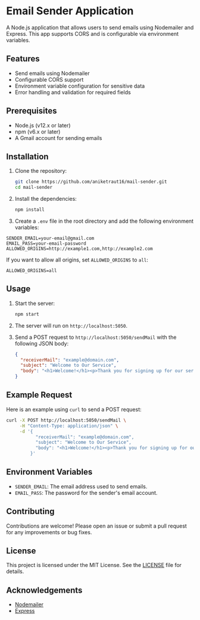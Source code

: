 # Email Sender Application

A Node.js application that allows users to send emails using Nodemailer and Express. This app supports CORS and is configurable via environment variables.

## Features

- Send emails using Nodemailer
- Configurable CORS support
- Environment variable configuration for sensitive data
- Error handling and validation for required fields

## Prerequisites

- Node.js (v12.x or later)
- npm (v6.x or later)
- A Gmail account for sending emails

## Installation

1. Clone the repository:

   ```sh
   git clone https://github.com/aniketraut16/mail-sender.git
   cd mail-sender

   ```

2. Install the dependencies:

   ```sh
   npm install
   ```

3. Create a `.env` file in the root directory and add the following environment variables:

```env
SENDER_EMAIL=your-email@gmail.com
EMAIL_PASS=your-email-password
ALLOWED_ORIGINS=http://example1.com,http://example2.com
```

If you want to allow all origins, set `ALLOWED_ORIGINS` to `all`:

```env
ALLOWED_ORIGINS=all
```

## Usage

1. Start the server:

   ```sh
   npm start
   ```

2. The server will run on `http://localhost:5050`.

3. Send a POST request to `http://localhost:5050/sendMail` with the following JSON body:
   ```json
   {
     "receiverMail": "example@domain.com",
     "subject": "Welcome to Our Service",
     "body": "<h1>Welcome!</h1><p>Thank you for signing up for our service. We are excited to have you on board. If you have any questions, feel free to reach out to us at any time.</p><p>Best regards,<br>The Team</p>"
   }
   ```

## Example Request

Here is an example using `curl` to send a POST request:

```sh
curl -X POST http://localhost:5050/sendMail \
     -H "Content-Type: application/json" \
     -d '{
           "receiverMail": "example@domain.com",
           "subject": "Welcome to Our Service",
           "body": "<h1>Welcome!</h1><p>Thank you for signing up for our service. We are excited to have you on board. If you have any questions, feel free to reach out to us at any time.</p><p>Best regards,<br>The Team</p>"
         }'
```

## Environment Variables

- `SENDER_EMAIL`: The email address used to send emails.
- `EMAIL_PASS`: The password for the sender's email account.

## Contributing

Contributions are welcome! Please open an issue or submit a pull request for any improvements or bug fixes.

## License

This project is licensed under the MIT License. See the [LICENSE](LICENSE) file for details.

## Acknowledgements

- [Nodemailer](https://nodemailer.com/about/)
- [Express](https://expressjs.com/)

```

```
